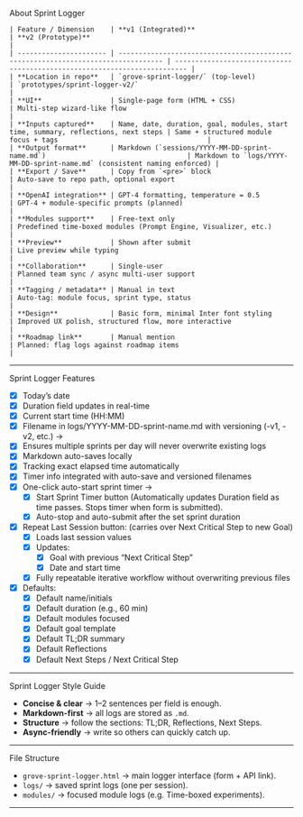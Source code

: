 About Sprint Logger

```
| Feature / Dimension    | **v1 (Integrated)**                                                              | **v2 (Prototype)**                                                       |
| ---------------------- | --------------------------------------------------------------------------------- | ------------------------------------------------------------------------- |
| **Location in repo**   | `grove-sprint-logger/` (top-level)                                                | `prototypes/sprint-logger-v2/`                                            |
| **UI**                 | Single-page form (HTML + CSS)                                                     | Multi-step wizard-like flow                                               |
| **Inputs captured**    | Name, date, duration, goal, modules, start time, summary, reflections, next steps | Same + structured module focus + tags                                     |
| **Output format**      | Markdown (`sessions/YYYY-MM-DD-sprint-name.md`)                                   | Markdown to `logs/YYYY-MM-DD-sprint-name.md` (consistent naming enforced) |
| **Export / Save**      | Copy from `<pre>` block                                                           | Auto-save to repo path, optional export                                   |
| **OpenAI integration** | GPT-4 formatting, temperature = 0.5                                               | GPT-4 + module-specific prompts (planned)                                 |
| **Modules support**    | Free-text only                                                                    | Predefined time-boxed modules (Prompt Engine, Visualizer, etc.)           |
| **Preview**            | Shown after submit                                                                | Live preview while typing                                                 |
| **Collaboration**      | Single-user                                                                       | Planned team sync / async multi-user support                              |
| **Tagging / metadata** | Manual in text                                                                    | Auto-tag: module focus, sprint type, status                               |
| **Design**             | Basic form, minimal Inter font styling                                            | Improved UX polish, structured flow, more interactive                     |
| **Roadmap link**       | Manual mention                                                                    | Planned: flag logs against roadmap items                                  |
```
---

Sprint Logger Features

- [x] Today’s date
- [x] Duration field updates in real-time
- [x] Current start time (HH:MM)
- [x] Filename in logs/YYYY-MM-DD-sprint-name.md with versioning (-v1, -v2, etc.) →
- [x] Ensures multiple sprints per day will never overwrite existing logs
- [x] Markdown auto-saves locally 
- [x] Tracking exact elapsed time automatically
- [x] Timer info integrated with auto-save and versioned filenames
- [x] One-click auto-start sprint timer →
	- [x] Start Sprint Timer button (Automatically updates Duration field as time passes. Stops timer when form is submitted). 
	- [x] Auto-stop and auto-submit after the set sprint duration

- [x] Repeat Last Session button: (carries over Next Critical Step to new Goal)
	- [x] Loads last session values
	- [x] Updates:
		- [x] Goal with previous “Next Critical Step”
		- [x] Date and start time
	- [x] Fully repeatable iterative workflow without overwriting previous files

- [x] Defaults:
	- [x] Default name/initials
	- [x] Default duration (e.g., 60 min) 
	- [x] Default modules focused
	- [x] Default goal template
	- [x] Default TL;DR summary
	- [x] Default Reflections
	- [x] Default Next Steps / Next Critical Step

---

Sprint Logger Style Guide
- **Concise & clear** → 1–2 sentences per field is enough.  
- **Markdown-first** → all logs are stored as `.md`.  
- **Structure** → follow the sections: TL;DR, Reflections, Next Steps.  
- **Async-friendly** → write so others can quickly catch up.  

---

File Structure
- `grove-sprint-logger.html` → main logger interface (form + API link).  
- `logs/` → saved sprint logs (one per session).  
- `modules/` → focused module logs (e.g. Time-boxed experiments). 

---